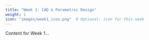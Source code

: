 ```yaml
---
title: "Week 1: CAD & Parametric Design"
weight: 1
icon: "images/week1_icon.png"  # Optional: icon for this week
---
```


Content for Week 1...
